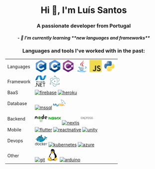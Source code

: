 <h1 align="center">Hi 👋, I'm Luís Santos</h1>
<h3 align="center">A passionate developer from Portugal</h3>

<h5 align="center"> - 🌱 I’m currently learning **new languages and frameworks**</h5>



<h3 align="center">Languages and tools I've worked with in the past:</h3>
<table align="center">
    <tr>
    </tr>
    <tr>
        <td>Languages</td>
        <td class="category-icons">
            <a href="https://www.cprogramming.com/" target="_blank" rel="noreferrer"><img
                    src="https://raw.githubusercontent.com/devicons/devicon/master/icons/c/c-original.svg" alt="c"
                    width="40" height="40" /></a>
            <a href="https://www.w3schools.com/cpp/" target="_blank" rel="noreferrer"><img
                    src="https://raw.githubusercontent.com/devicons/devicon/master/icons/cplusplus/cplusplus-original.svg"
                    alt="cplusplus" width="40" height="40" /></a>
            <a href="https://www.w3schools.com/cs/" target="_blank" rel="noreferrer"><img
                    src="https://raw.githubusercontent.com/devicons/devicon/master/icons/csharp/csharp-original.svg"
                    alt="csharp" width="40" height="40" /></a>
            <a href="https://www.java.com" target="_blank" rel="noreferrer"><img
                    src="https://raw.githubusercontent.com/devicons/devicon/master/icons/java/java-original.svg"
                    alt="java" width="40" height="40" /></a>
            <a href="https://developer.mozilla.org/en-US/docs/Web/JavaScript" target="_blank" rel="noreferrer"><img
                    src="https://raw.githubusercontent.com/devicons/devicon/master/icons/javascript/javascript-original.svg"
                    alt="javascript" width="40" height="40" /></a>
            <a href="https://www.python.org" target="_blank" rel="noreferrer"><img
                    src="https://raw.githubusercontent.com/devicons/devicon/master/icons/python/python-original.svg"
                    alt="python" width="40" height="40" /></a>
        </td>
    </tr>
    <tr>
        <td>Framework</td>
        <td class="category-icons">
            <a href="https://dotnet.microsoft.com/" target="_blank" rel="noreferrer"><img
                    src="https://raw.githubusercontent.com/devicons/devicon/master/icons/dot-net/dot-net-original-wordmark.svg"
                    alt="dotnet" width="40" height="40" /></a>
            <a href="https://www.electronjs.org" target="_blank" rel="noreferrer"><img
                    src="https://raw.githubusercontent.com/devicons/devicon/master/icons/electron/electron-original.svg"
                    alt="electron" width="40" height="40" /></a>
        </td>
    </tr>
    <tr>
        <td>BaaS</td>
        <td class="category-icons">
            <a href="https://firebase.google.com/" target="_blank" rel="noreferrer"><img
                    src="https://www.vectorlogo.zone/logos/firebase/firebase-icon.svg" alt="firebase" width="40"
                    height="40" /></a>
            <a href="https://heroku.com" target="_blank" rel="noreferrer"><img
                    src="https://www.vectorlogo.zone/logos/heroku/heroku-icon.svg" alt="heroku" width="40"
                    height="40" /></a>
        </td>
    </tr>
    <tr>
        <td>Database</td>
        <td class="category-icons">
            <a href="https://www.microsoft.com/en-us/sql-server" target="_blank" rel="noreferrer"><img
                    src="https://www.svgrepo.com/show/303229/microsoft-sql-server-logo.svg" alt="mssql" width="40"
                    height="40" /></a>
            <a href="https://www.mysql.com/" target="_blank" rel="noreferrer"><img
                    src="https://raw.githubusercontent.com/devicons/devicon/master/icons/mysql/mysql-original-wordmark.svg"
                    alt="mysql" width="40" height="40" /></a>
        </td>
    </tr>
    <tr>
        <td>Backend</td>
        <td class="category-icons">
            <a href="https://nodejs.org" target="_blank" rel="noreferrer"><img
                    src="https://raw.githubusercontent.com/devicons/devicon/master/icons/nodejs/nodejs-original-wordmark.svg"
                    alt="nodejs" width="40" height="40" /></a>
            <a href="https://www.nginx.com" target="_blank" rel="noreferrer"><img
                    src="https://raw.githubusercontent.com/devicons/devicon/master/icons/nginx/nginx-original.svg"
                    alt="nginx" width="40" height="40" /></a>
            <a href="https://nextjs.org/" target="_blank" rel="noreferrer"><img
                    src="https://cdn.worldvectorlogo.com/logos/nextjs-2.svg" alt="nextjs" width="40" height="40" /></a>
            <a href="https://expressjs.com" target="_blank" rel="noreferrer"><img
                    src="https://raw.githubusercontent.com/devicons/devicon/master/icons/express/express-original-wordmark.svg"
                    alt="express" width="40" height="40" /></a>
        </td>
    </tr>
    <tr>
        <td>Mobile</td>
        <td class="category-icons">
            <a href="https://flutter.dev" target="_blank" rel="noreferrer"><img
                    src="https://www.vectorlogo.zone/logos/flutterio/flutterio-icon.svg" alt="flutter" width="40"
                    height="40" /></a>
            <a href="https://reactnative.dev/" target="_blank" rel="noreferrer"><img
                    src="https://reactnative.dev/img/header_logo.svg" alt="reactnative" width="40" height="40" /></a>
            <a href="https://unity.com/" target="_blank" rel="noreferrer"><img
                    src="https://www.vectorlogo.zone/logos/unity3d/unity3d-icon.svg" alt="unity" width="40"
                    height="40" /></a>
        </td>
    </tr>
    <tr>
        <td>Devops</td>
        <td class="category-icons">
            <a href="https://www.docker.com/" target="_blank" rel="noreferrer"><img
                    src="https://raw.githubusercontent.com/devicons/devicon/master/icons/docker/docker-original-wordmark.svg"
                    alt="docker" width="40" height="40" /></a>
            <a href="https://kubernetes.io" target="_blank" rel="noreferrer"><img
                    src="https://www.vectorlogo.zone/logos/kubernetes/kubernetes-icon.svg" alt="kubernetes" width="40"
                    height="40" /></a>
            <a href="https://azure.microsoft.com/en-in/" target="_blank" rel="noreferrer"><img
                    src="https://www.vectorlogo.zone/logos/microsoft_azure/microsoft_azure-icon.svg" alt="azure"
                    width="40" height="40" /></a>
        </td>
    </tr>
    <tr>
        <td>Other</td>
        <td class="category-icons">
            <a href="https://git-scm.com/" target="_blank" rel="noreferrer"><img
                    src="https://www.vectorlogo.zone/logos/git-scm/git-scm-icon.svg" alt="git" width="40"
                    height="40" /></a>
            <a href="https://www.linux.org/" target="_blank" rel="noreferrer"><img
                    src="https://raw.githubusercontent.com/devicons/devicon/master/icons/linux/linux-original.svg"
                    alt="linux" width="40" height="40" /></a>
            <a href="https://www.arduino.cc/" target="_blank" rel="noreferrer"><img
                    src="https://cdn.worldvectorlogo.com/logos/arduino-1.svg" alt="arduino" width="40"
                    height="40" /></a>
        </td>
    </tr>
</table>
